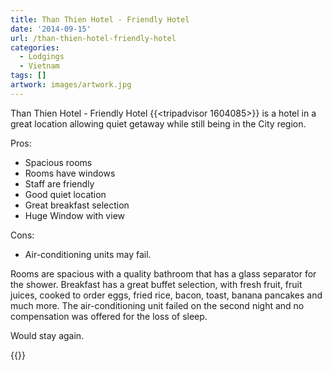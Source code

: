 ```yaml
---
title: Than Thien Hotel - Friendly Hotel
date: '2014-09-15'
url: /than-thien-hotel-friendly-hotel
categories:
  - Lodgings
  - Vietnam
tags: []
artwork: images/artwork.jpg
---
```


Than Thien Hotel - Friendly Hotel {{<tripadvisor 1604085>}} is a hotel in a great location allowing quiet getaway while still being in the City region.

Pros:

- Spacious rooms
- Rooms have windows
- Staff are friendly
- Good quiet location
- Great breakfast selection
- Huge Window with view

Cons:

- Air-conditioning units may fail.

Rooms are spacious with a quality bathroom that has a glass separator for the shower. Breakfast has a great buffet selection, with fresh fruit, fruit juices, cooked to order eggs, fried rice, bacon, toast, banana pancakes and much more. The air-conditioning unit failed on the second night and no compensation was offered for the loss of sleep.

Would stay again.

<!-- \[usrlist Service:4 Room:4 Value:5 English:5 Overall:4\] -->

{{<place ChIJx7wYdRihQTERnqEW4BxBY3U>}}

<!-- [![](images/Booking-dot-com.png)](https://www.booking.com/hotel/vn/than-thien.en-gb.html?aid=399308 "View on Booking.com") -->

<!-- [![](images/agoda-dot-com.png)](http://www.agoda.com/than-thien-friendly-hotel/hotel/hue-vn.html?cid=1649959) -->


